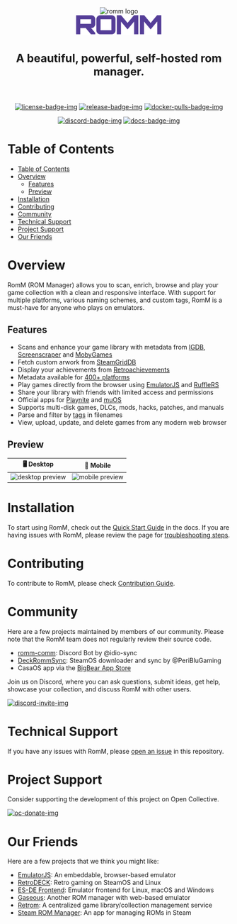 <!-- trunk-ignore-all(markdownlint/MD033) -->
<!-- trunk-ignore(markdownlint/MD041) -->
<div align="center">

  <img src=".github/resources/isotipo.png" height="180px" width="auto" alt="romm logo">
  <br />
  <img src=".github/resources/logotipo.png" height="45px" width="auto" alt="romm logotype">

  <h3 style="font-size: 25px;">
    A beautiful, powerful, self-hosted rom manager.
  </h3>
  <br/>

[![license-badge-img]][license-badge]
[![release-badge-img]][release-badge]
[![docker-pulls-badge-img]][docker-pulls-badge]

[![discord-badge-img]][discord-badge]
[![docs-badge-img]][docs]

  </div>
</div>

# Table of Contents

- [Table of Contents](#table-of-contents)
- [Overview](#overview)
  - [Features](#features)
  - [Preview](#preview)
- [Installation](#installation)
- [Contributing](#contributing)
- [Community](#community)
- [Technical Support](#technical-support)
- [Project Support](#project-support)
- [Our Friends](#our-friends)

# Overview

RomM (ROM Manager) allows you to scan, enrich, browse and play your game collection with a clean and responsive interface. With support for multiple platforms, various naming schemes, and custom tags, RomM is a must-have for anyone who plays on emulators.

## Features

- Scans and enhance your game library with metadata from [IGDB][igdb-api], [Screenscraper][screenscraper-api] and [MobyGames][mobygames-api]
- Fetch custom arwork from [SteamGridDB][steamgriddb-api]
- Display your achievements from [Retroachievements][retroachievements-api]
- Metadata available for [400+ platforms][docs-supported-platforms]
- Play games directly from the browser using [EmulatorJS][docs-emulatorjs] and [RuffleRS][docs-rufflers]
- Share your library with friends with limited access and permissions
- Official apps for [Playnite][playnite-app] and [muOS][muos-app]
- Supports multi-disk games, DLCs, mods, hacks, patches, and manuals
- Parse and filter by [tags][docs-tag-support] in filenames
- View, upload, update, and delete games from any modern web browser

## Preview

|                                       🖥 Desktop                                       |                                                           📱 Mobile                                                            |
| :------------------------------------------------------------------------------------: | :----------------------------------------------------------------------------------------------------------------------------: |
| <img src=".github/resources/screenshots/preview-desktop.webp" alt="desktop preview" /> | <img style="width: 325px; aspect-ratio: auto;" src=".github/resources/screenshots/preview-mobile.webp" alt="mobile preview" /> |

# Installation

To start using RomM, check out the [Quick Start Guide][docs-quick-start-guide] in the docs. If you are having issues with RomM, please review the page for [troubleshooting steps][docs-troubleshooting].

# Contributing

To contribute to RomM, please check [Contribution Guide](./CONTRIBUTING.md).

# Community

Here are a few projects maintained by members of our community. Please note that the RomM team does not regularly review their source code.

- [romm-comm][romm-comm-discord-bot]: Discord Bot by @idio-sync
- [DeckRommSync][deck-romm-sync]: SteamOS downloader and sync by @PeriBluGaming
- CasaOS app via the [BigBear App Store][big-bear-casaos]

Join us on Discord, where you can ask questions, submit ideas, get help, showcase your collection, and discuss RomM with other users.

[![discord-invite-img]][discord-invite]

# Technical Support

If you have any issues with RomM, please [open an issue](https://github.com/rommapp/romm/issues/new) in this repository.

# Project Support

Consider supporting the development of this project on Open Collective.

[![oc-donate-img]][oc-donate]

# Our Friends

Here are a few projects that we think you might like:

- [EmulatorJS](https://emulatorjs.org/): An embeddable, browser-based emulator
- [RetroDECK](https://retrodeck.net/): Retro gaming on SteamOS and Linux
- [ES-DE Frontend](https://es-de.org/): Emulator frontend for Linux, macOS and Windows
- [Gaseous](https://github.com/gaseous-project/gaseous-server): Another ROM manager with web-based emulator
- [Retrom](https://github.com/JMBeresford/retrom): A centralized game library/collection management service
- [Steam ROM Manager](https://steamgriddb.github.io/steam-rom-manager/): An app for managing ROMs in Steam

<!-- docs links -->

[docs]: https://docs.romm.app/latest/
[docs-quick-start-guide]: https://docs.romm.app/latest/Getting-Started/Quick-Start-Guide/
[docs-supported-platforms]: https://docs.romm.app/latest/Platforms-and-Players/Supported-Platforms/
[docs-emulatorjs]: https://docs.romm.app/latest/Platforms-and-Players/EmulatorJS-Player/
[docs-rufflers]: https://docs.romm.app/latest/Platforms-and-Players/RuffleRS-Player/
[docs-troubleshooting]: https://docs.romm.app/latest/Troubleshooting/Scanning-Issues/
[docs-tag-support]: https://docs.romm.app/latest/Getting-Started/Folder-Structure/#tag-support

<!-- Badges -->

[license-badge-img]: https://img.shields.io/github/license/rommapp/romm?style=for-the-badge&color=a32d2a
[license-badge]: LICENSE
[release-badge-img]: https://img.shields.io/github/v/release/rommapp/romm?style=for-the-badge
[release-badge]: https://github.com/rommapp/romm/releases
[discord-badge-img]: https://img.shields.io/badge/discord-7289da?style=for-the-badge
[discord-badge]: https://discord.gg/P5HtHnhUDH
[docs-badge-img]: https://img.shields.io/badge/docs-736e9b?style=for-the-badge
[docker-pulls-badge-img]: https://img.shields.io/docker/pulls/rommapp/romm?style=for-the-badge&label=pulls
[docker-pulls-badge]: https://hub.docker.com/r/rommapp/romm

<!-- Links -->

[discord-invite-img]: https://invidget.switchblade.xyz/P5HtHnhUDH
[discord-invite]: https://discord.gg/P5HtHnhUDH
[oc-donate-img]: https://opencollective.com/romm/donate/button.png?color=blue
[oc-donate]: https://opencollective.com/romm

<!-- External links -->

[igdb-api]: https://docs.romm.app/latest/Getting-Started/Generate-API-Keys/#igdb
[screenscraper-api]: https://docs.romm.app/latest/Getting-Started/Generate-API-Keys/#screenscraper
[mobygames-api]: https://docs.romm.app/latest/Getting-Started/Generate-API-Keys/#mobygames
[steamgriddb-api]: https://docs.romm.app/latest/Getting-Started/Generate-API-Keys/#steamgriddb
[retroachievements-api]: https://docs.romm.app/latest/Getting-Started/Generate-API-Keys/#retroachievements
[big-bear-casaos]: https://github.com/bigbeartechworld/big-bear-casaos
[romm-comm-discord-bot]: https://github.com/idio-sync/romm-comm
[deck-romm-sync]: https://github.com/PeriBluGaming/DeckRommSync-Standalone
[playnite-app]: https://github.com/rommapp/playnite-plugin
[muos-app]: https://github.com/rommapp/muos-app
